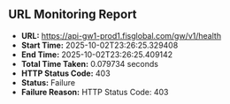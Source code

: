 ## URL Monitoring Report

- **URL:** https://api-gw1-prod1.fisglobal.com/gw/v1/health
- **Start Time:** 2025-10-02T23:26:25.329408
- **End Time:** 2025-10-02T23:26:25.409142
- **Total Time Taken:** 0.079734 seconds
- **HTTP Status Code:** 403
- **Status:** Failure
- **Failure Reason:** HTTP Status Code: 403
